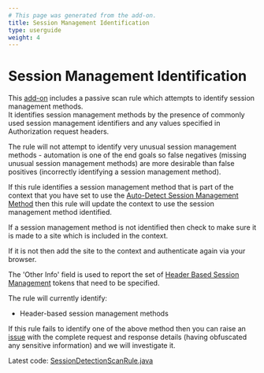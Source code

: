 ```yaml
---
# This page was generated from the add-on.
title: Session Management Identification
type: userguide
weight: 4
---
```


# Session Management Identification

This [add-on](/docs/desktop/addons/authentication-helper/) includes a passive scan rule which attempts to identify session management methods.  
It identifies session management methods by the presence of commonly used session management identifiers and any values specified in Authorization request headers.


The rule will not attempt to identify very unusual session management methods - automation is one of the end goals so false negatives
(missing unusual session management methods) are more desirable than false positives (incorrectly identifying a session management method).


If this rule identifies a session management method that is part of the context that you have set to use the
[Auto-Detect Session Management Method](/docs/desktop/addons/authentication-helper/autodetect-session/) then this rule will update the context to use the session management method identified.


If a session management method is not identified then check to make sure it is made to a site which is included in the context.  

If it is not then add the site to the context and authenticate again via your browser.


The 'Other Info' field is used to report the set of [Header Based Session Management](/docs/desktop/addons/authentication-helper/session-header/)
tokens that need to be specified.


The rule will currently identify:

* Header-based session management methods

If this rule fails to identify one of the above method then you can raise an [issue](https://github.com/zaproxy/zaproxy/issues) with the complete request and response details (having obfuscated any sensitive information) and we will investigate it.


Latest code: [SessionDetectionScanRule.java](https://github.com/zaproxy/zap-extensions/blob/main/addOns/authhelper/src/main/java/org/zaproxy/addon/authhelper/SessionDetectionScanRule.java)
